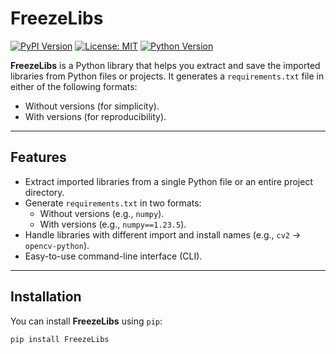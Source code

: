 # FreezeLibs

[![PyPI Version](https://img.shields.io/pypi/v/FreezeLibs)](https://pypi.org/project/FreezeLibs/1.0.1/)
[![License: MIT](https://img.shields.io/badge/License-MIT-blue.svg)](https://opensource.org/licenses/MIT)
[![Python Version](https://img.shields.io/badge/python-3.8+-blue.svg)](https://www.python.org/downloads/)

**FreezeLibs** is a Python library that helps you extract and save the imported libraries from Python files or projects. It generates a `requirements.txt` file in either of the following formats:
- Without versions (for simplicity).
- With versions (for reproducibility).

---

## Features

- Extract imported libraries from a single Python file or an entire project directory.
- Generate `requirements.txt` in two formats:
  - Without versions (e.g., `numpy`).
  - With versions (e.g., `numpy==1.23.5`).
- Handle libraries with different import and install names (e.g., `cv2` → `opencv-python`).
- Easy-to-use command-line interface (CLI).

---

## Installation

You can install **FreezeLibs** using `pip`:

```bash
pip install FreezeLibs
